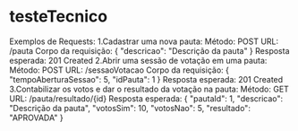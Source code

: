 # testeTecnico

Exemplos de Requests:
  1.Cadastrar uma nova pauta:
    Método: POST
    URL: /pauta
    Corpo da requisição:
    {
      "descricao": "Descrição da pauta"
    }
    Resposta esperada: 201 Created
  2.Abrir uma sessão de votação em uma pauta:
      Método: POST
      URL: /sessaoVotacao
      Corpo da requisição:
      {
        "tempoAberturaSessao": 5,
        "idPauta": 1
      }
      Resposta esperada: 201 Created
  3.Contabilizar os votos e dar o resultado da votação na pauta:
      Método: GET
      URL: /pauta/resultado/{id}
      Resposta esperada:
      {
        "pautaId": 1,
        "descricao": "Descrição da pauta",
        "votosSim": 10,
        "votosNao": 5,
        "resultado": "APROVADA"
      }
      
